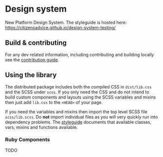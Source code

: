 # Design system

New Platform Design System. The styleguide is hosted here: https://citizensadvice.github.io/design-system-testing/

## Build & contributing

For any dev related information, including contributing and building locally see the [contribution guide](CONTRIBUTING.md).

## Using the library

The distributed package includes both the compiled CSS in `dist/lib.css` and the SCSS under `scss`. If you only need the CSS and do not intend to build custom components and layouts using the SCSS variables and mixins then just add `lib.css` to the `<HEAD>` of your page.

If you need the variables and mixins then import the top level SCSS file `scss/lib.scss`. Do **not** import individual files as you will very quickly run into dependency problems. The [styleguide](https://citizensadvice.github.io/design-system-testing/) documents that available classes, vars, mixins and functions available.

### Ruby Components

TODO
